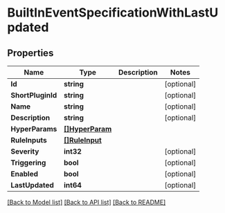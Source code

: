 # BuiltInEventSpecificationWithLastUpdated

## Properties

Name | Type | Description | Notes
------------ | ------------- | ------------- | -------------
**Id** | **string** |  | [optional] 
**ShortPluginId** | **string** |  | [optional] 
**Name** | **string** |  | [optional] 
**Description** | **string** |  | [optional] 
**HyperParams** | [**[]HyperParam**](HyperParam.md) |  | 
**RuleInputs** | [**[]RuleInput**](RuleInput.md) |  | 
**Severity** | **int32** |  | [optional] 
**Triggering** | **bool** |  | [optional] 
**Enabled** | **bool** |  | [optional] 
**LastUpdated** | **int64** |  | [optional] 

[[Back to Model list]](../README.md#documentation-for-models) [[Back to API list]](../README.md#documentation-for-api-endpoints) [[Back to README]](../README.md)


